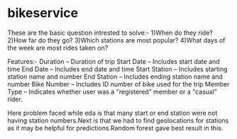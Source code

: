 # bikeservice

These are the basic question intrested to solve:- 
1)When do they ride?
2)How far do they go? 
3)Which stations are most popular?
4)What days of the week are most rides taken on?

Features:-
Duration – Duration of trip
Start Date – Includes start date and time
End Date – Includes end date and time
Start Station – Includes starting station name and number
End Station – Includes ending station name and number
Bike Number – Includes ID number of bike used for the trip
Member Type – Indicates whether user was a "registered" member or a "casual" rider.

Here problem faced while eda is that many start or end station were not having station numbers.Next is that we had to find geolocations for stations as it may be helpful for predictions.Random forest gave best result in this.

